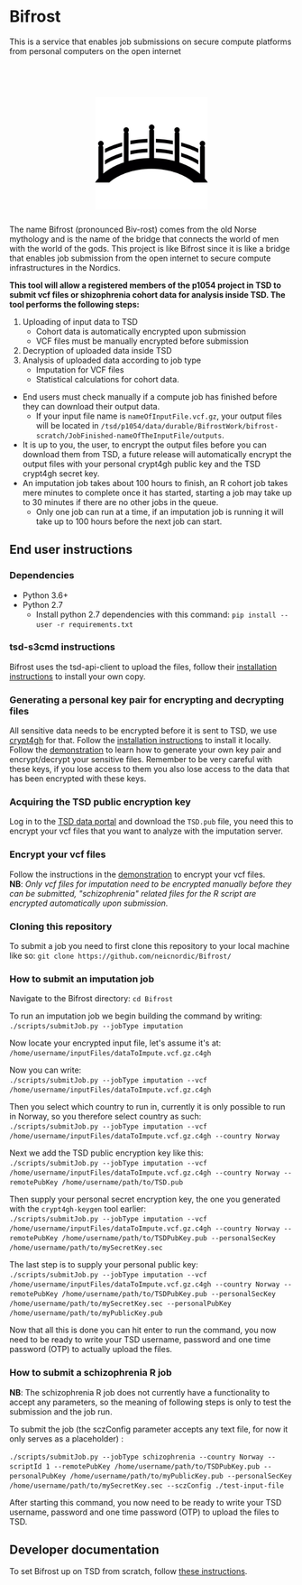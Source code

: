# Bifrost
This is a service that enables job submissions on secure compute platforms from personal computers on the open internet

<h1 align="center">
  <br>
  <a href="https://github.com/neicnordic/Bifrost"><img src="https://github.com/neicnordic/Bifrost/blob/master/.bifrost-logo.png" alt="Bifrost" width="200"></a>
</h1>

The name Bifrost (pronounced Biv-rost) comes from the old Norse mythology and is the name of the bridge that connects the world of men with the world of the gods. This project is like Bifrost since it is like a bridge that enables job submission from the open internet to secure compute infrastructures in the Nordics.  

**This tool will allow a registered members of the p1054 project in TSD to submit vcf files or shizophrenia cohort data for analysis inside TSD. The tool performs the following steps:**  
1. Uploading of input data to TSD  
    - Cohort data is automatically encrypted upon submission  
    - VCF files must be manually encrypted before submission   
2. Decryption of uploaded data inside TSD  
3. Analysis of uploaded data according to job type
    - Imputation for VCF files
    - Statistical calculations for cohort data.  
* End users must check manually if a compute job has finished before they can download their output data.  
    - If your input file name is `nameOfInputFile.vcf.gz`, your output files will be located in `/tsd/p1054/data/durable/BifrostWork/bifrost-scratch/JobFinished-nameOfTheInputFile/outputs`.  
* It is up to you, the user, to encrypt the output files before you can download them from TSD, a future release will automatically encrypt the output files with your personal crypt4gh public key and the TSD crypt4gh secret key.  
* An imputation job takes about 100 hours to finish, an R cohort job takes mere minutes to complete once it has started, starting a job may take up to 30 minutes if there are no other jobs in the queue.  
    - Only one job can run at a time, if an imputation job is running it will take up to 100 hours before the next job can start.

## End user instructions  
### Dependencies
* Python 3.6+
* Python 2.7
    * Install python 2.7 dependencies with this command: `pip install --user -r requirements.txt`  

### tsd-s3cmd instructions
Bifrost uses the tsd-api-client to upload the files, follow their [installation instructions](https://github.com/unioslo/tsd-api-client#install) to install your own copy.

### Generating a personal key pair for encrypting and decrypting files
All sensitive data needs to be encrypted before it is sent to TSD, we use [crypt4gh](https://github.com/EGA-archive/crypt4gh) for that. Follow the [installation instructions](https://github.com/EGA-archive/crypt4gh#installation) to install it locally. Follow the [demonstration](https://github.com/EGA-archive/crypt4gh#demonstration) to learn how to generate your own key pair and encrypt/decrypt your sensitive files. Remember to be very careful with these keys, if you lose access to them you also lose access to the data that has been encrypted with these keys.  

### Acquiring the TSD public encryption key
Log in to the [TSD data portal](https://data.tsd.usit.no/index.html) and download the `TSD.pub` file, you need this to encrypt your vcf files that you want to analyze with the imputation server.

### Encrypt your vcf files
Follow the instructions in the [demonstration](https://github.com/EGA-archive/crypt4gh#demonstration) to encrypt your vcf files.  
**NB**: *Only vcf files for imputation need to be encrypted manually before they can be submitted, "schizophrenia" related files for the R script are encrypted automatically upon submission.*

### Cloning this repository  
To submit a job you need to first clone this repository to your local machine like so: 
`git clone https://github.com/neicnordic/Bifrost/`

### How to submit an imputation job  
Navigate to the Bifrost directory:
`cd Bifrost`

To run an imputation job we begin building the command by writing:  
`./scripts/submitJob.py --jobType imputation`

Now locate your encrypted input file, let's assume it's at:  
`/home/username/inputFiles/dataToImpute.vcf.gz.c4gh`

Now you can write:  
`./scripts/submitJob.py --jobType imputation --vcf /home/username/inputFiles/dataToImpute.vcf.gz.c4gh`

Then you select which country to run in, currently it is only possible to run in Norway, so you therefore select country as such:  
`./scripts/submitJob.py --jobType imputation --vcf /home/username/inputFiles/dataToImpute.vcf.gz.c4gh --country Norway`

Next we add the TSD public encryption key like this:  
`./scripts/submitJob.py --jobType imputation --vcf /home/username/inputFiles/dataToImpute.vcf.gz.c4gh --country Norway --remotePubKey /home/username/path/to/TSD.pub`

Then supply your personal secret encryption key, the one you generated with the `crypt4gh-keygen` tool earlier:  
`./scripts/submitJob.py --jobType imputation --vcf /home/username/inputFiles/dataToImpute.vcf.gz.c4gh --country Norway --remotePubKey /home/username/path/to/TSDPubKey.pub --personalSecKey /home/username/path/to/mySecretKey.sec`

The last step is to supply your personal public key:  
`./scripts/submitJob.py --jobType imputation --vcf /home/username/inputFiles/dataToImpute.vcf.gz.c4gh --country Norway --remotePubKey /home/username/path/to/TSDPubKey.pub --personalSecKey /home/username/path/to/mySecretKey.sec --personalPubKey /home/username/path/to/myPublicKey.pub`

Now that all this is done you can hit enter to run the command, you now need to be ready to write your TSD username, password and one time password (OTP) to actually upload the files.  

### How to submit a schizophrenia R job  
**NB**: The schizophrenia R job does not currently have a functionality to accept any parameters, so the meaning of following steps is only to test the submission and the job run.

To submit the job (the sczConfig parameter accepts any text file, for now it only serves as a placeholder) : 

`./scripts/submitJob.py --jobType schizophrenia --country Norway --scriptId 1 --remotePubKey /home/username/path/to/TSDPubKey.pub --personalPubKey /home/username/path/to/myPublicKey.pub --personalSecKey /home/username/path/to/mySecretKey.sec --sczConfig ./test-input-file`

After starting this command, you now need to be ready to write your TSD username, password and one time password (OTP) to upload the files to TSD.  


## Developer documentation
To set Bifrost up on TSD from scratch, follow [these instructions](docs/technicalDocumentation.md).

